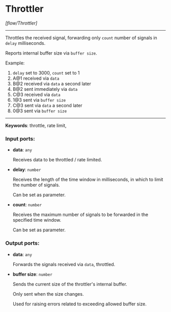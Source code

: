 # Throttler

_[flow/Throttler]_

---

Throttles the received signal, forwarding only `count` number of signals in `delay` milliseconds.  
  
Reports internal buffer size via `buffer size`.  
  
Example:  
1. `delay` set to 3000, `count` set to 1   
1. A@1 received via `data`  
2. B@2 received via `data` a second later  
3. B@2 sent immediately via `data`  
4. C@3 received via `data`  
5. 1@3 sent via `buffer size`  
6. C@3 sent via `data` a second later  
6. 0@3 sent via `buffer size`  
  

---

__Keywords__: throttle, rate limit, 

### Input ports:

* __data__: ` any `

    Receives data to be throttled / rate limited.


* __delay__: ` number `

    Receives the length of the time window in milliseconds, in which to limit the number of signals.
    
    Can be set as parameter.


* __count__: ` number `

    Receives the maximum number of signals to be forwarded in the specified time window.
    
    Can be set as parameter.

### Output ports:

* __data__: ` any `

    Forwards the signals received via `data`, throttled.


* __buffer size__: ` number `

    Sends the current size of the throttler's internal buffer.
    
    Only sent when the size changes.
    
    Used for raising errors related to exceeding allowed buffer size.

